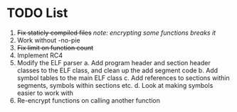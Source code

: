 # TODO List

1. ~~Fix staticly compiled files~~ _note: encrypting some functions breaks it_
2. Work without -no-pie
3. ~~Fix limit on function count~~
4. Implement RC4
5. Modify the ELF parser
    a. Add program header and section header classes to the ELF class, and clean up the add segment code
    b. Add symbol tables to the main ELF class
    c. Add references to sections within segments, symbols within sections etc.
    d. Look at making symbols easier to work with
6. Re-encrypt functions on calling another function
